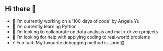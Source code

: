 ## Hi there 👋



- 🔭 I’m currently working on a '100 days of code' by Angela Yu
- 🌱 I’m currently learning Python
- 👯 I’m looking to collaborate on data analysis and math-driven projects
- 🤔 I’m looking for help with applying coding to real-world problems
- ⚡ Fun fact: My favourite debugging method is...print()
